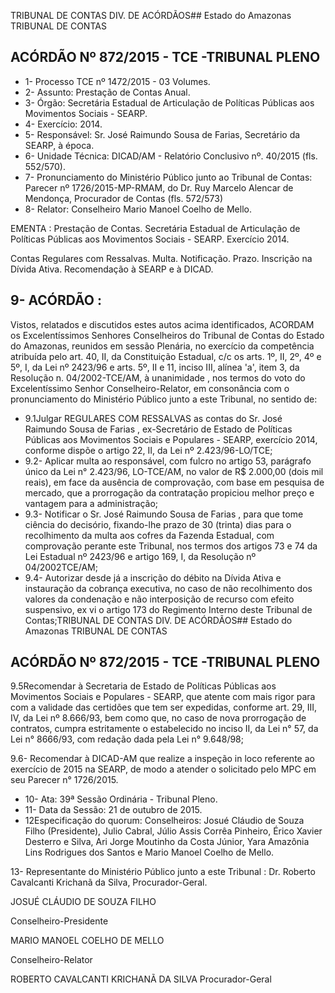 TRIBUNAL DE CONTAS DIV. DE ACÓRDÃOS## Estado do Amazonas TRIBUNAL DE CONTAS

## ACÓRDÃO Nº 872/2015 - TCE -TRIBUNAL PLENO

- 1- Processo TCE nº 1472/2015 - 03 Volumes.
- 2- Assunto: Prestação de Contas Anual.
- 3-  Órgão: Secretária  Estadual  de  Articulação  de  Políticas  Públicas  aos  Movimentos Sociais - SEARP.
- 4- Exercício: 2014.
- 5- Responsável: Sr. José Raimundo Sousa de Farias, Secretário da SEARP, à época.
- 6- Unidade Técnica: DICAD/AM - Relatório Conclusivo nº. 40/2015 (fls. 552/570).
- 7-  Pronunciamento  do Ministério Público  junto  ao Tribunal  de Contas: Parecer  nº 1726/2015-MP-RMAM, do Dr. Ruy Marcelo Alencar de Mendonça, Procurador de Contas (fls. 572/573)
- 8- Relator: Conselheiro Mario Manoel Coelho de Mello.

EMENTA : Prestação de Contas. Secretária Estadual  de  Articulação  de  Políticas  Públicas  aos Movimentos Sociais - SEARP. Exercício 2014.

Contas Regulares com Ressalvas. Multa. Notificação. Prazo. Inscrição na Dívida Ativa. Recomendação à SEARP e à DICAD.

## 9- ACÓRDÃO :

Vistos, relatados e discutidos estes autos acima identificados, ACORDAM os Excelentíssimos Senhores Conselheiros do Tribunal de Contas do Estado do Amazonas, reunidos em sessão Plenária, no exercício da competência atribuída pelo art. 40, II, da Constituição Estadual, c/c os arts. 1º, II, 2º, 4º e 5º, I, da Lei nº 2423/96 e arts.  5º,  II  e  11,  inciso  III,  alínea  'a',  item  3,  da  Resolução  n.  04/2002-TCE/AM, à unanimidade ,  nos  termos  do  voto  do  Excelentíssimo  Senhor  Conselheiro-Relator, em consonância com  o  pronunciamento  do  Ministério  Público  junto  a  este  Tribunal,  no sentido de:

- 9.1Julgar REGULARES  COM  RESSALVAS as contas  do Sr. José Raimundo  Sousa  de  Farias , ex-Secretário de Estado  de  Políticas Públicas aos Movimentos Sociais e Populares - SEARP, exercício 2014, conforme dispõe o artigo 22, II, da Lei nº 2.423/96-LO/TCE;
- 9.2-  Aplicar  multa ao  responsável, com fulcro no artigo 53, parágrafo único da  Lei  n°  2.423/96,  LO-TCE/AM,  no  valor  de R$  2.000,00 (dois mil  reais),  em  face  da ausência de comprovação, com base em pesquisa de mercado, que a  prorrogação da contratação propiciou melhor preço e vantagem para a administração;
- 9.3- Notificar o Sr. José Raimundo Sousa de Farias , para que tome ciência do  decisório,  fixando-lhe prazo  de  30  (trinta)  dias para  o  recolhimento  da  multa  aos cofres  da  Fazenda  Estadual,  com comprovação  perante  este  Tribunal,  nos  termos  dos artigos  73  e  74  da  Lei  Estadual  nº  2423/96  e  artigo  169,  I,  da  Resolução  nº  04/2002TCE/AM;
- 9.4- Autorizar desde já a inscrição do débito na Dívida Ativa e instauração da cobrança  executiva,  no  caso  de  não  recolhimento  dos  valores  da  condenação  e  não interposição de recurso com efeito suspensivo, ex vi o artigo 173 do Regimento  Interno deste Tribunal de Contas;TRIBUNAL DE CONTAS DIV. DE ACÓRDÃOS## Estado do Amazonas TRIBUNAL DE CONTAS

## ACÓRDÃO Nº 872/2015 - TCE -TRIBUNAL PLENO

9.5Recomendar à Secretaria de Estado de Políticas Públicas aos Movimentos  Sociais  e  Populares  -  SEARP,  que  atente  com  mais  rigor  para  com  a validade das certidões que tem ser expedidas, conforme art. 29, III, IV, da Lei nº 8.666/93, bem  como  que,  no  caso  de  nova  prorrogação  de  contratos,  cumpra  estritamente  o estabelecido no inciso II, da Lei n° 57, da Lei n° 8666/93, com redação dada pela Lei n° 9.648/98;

9.6- Recomendar à DICAD-AM que realize a  inspeção in  loco referente  ao exercício de 2015 na SEARP, de modo a atender o solicitado pelo MPC em seu Parecer n° 1726/2015.

- 10- Ata: 39ª Sessão Ordinária - Tribunal Pleno.
- 11- Data da Sessão: 21 de outubro de 2015.
- 12Especificação do quorum: Conselheiros: Josué Cláudio de Souza Filho (Presidente), Julio Cabral,  Júlio  Assis Corrêa Pinheiro, Érico Xavier Desterro e Silva, Ari Jorge  Moutinho  da  Costa  Júnior,  Yara  Amazônia  Lins  Rodrigues  dos  Santos  e  Mario Manoel Coelho de Mello.

13- Representante do Ministério Público junto a este Tribunal : Dr. Roberto Cavalcanti Krichanã da Silva, Procurador-Geral.

JOSUÉ CLÁUDIO DE SOUZA FILHO

Conselheiro-Presidente

MARIO MANOEL COELHO DE MELLO

Conselheiro-Relator

ROBERTO CAVALCANTI KRICHANÃ DA SILVA Procurador-Geral